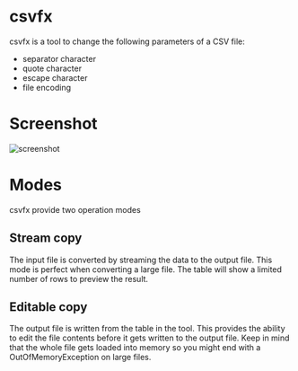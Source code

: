 # csvfx
csvfx is a tool to change the following parameters of a CSV file:
- separator character
- quote character
- escape character
- file encoding

# Screenshot
<img src="http://i.imgur.com/JNGhi7N.png" title="screenshot" />

# Modes
csvfx provide two operation modes
## Stream copy
The input file is converted by streaming the data to the output file. This mode is perfect when converting a large file. The table will show a limited number of rows to preview the result.
## Editable copy
The output file is written from the table in the tool. This provides the ability to edit the file contents before it gets written to the output file. Keep in mind that the whole file gets loaded into memory so you might end with a OutOfMemoryException on large files.
